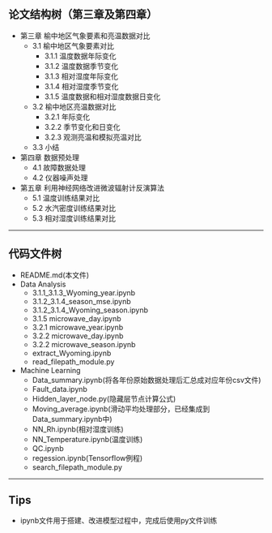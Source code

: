## 论文结构树（第三章及第四章）
- 第三章 榆中地区气象要素和亮温数据对比
  - 3.1 榆中地区气象要素对比
    - 3.1.1 温度数据年际变化
    - 3.1.2 温度数据季节变化
    - 3.1.3 相对湿度年际变化
    - 3.1.4 相对湿度季节变化
    - 3.1.5 温度数据和相对湿度数据日变化
  - 3.2 榆中地区亮温数据对比
    - 3.2.1 年际变化
    - 3.2.2 季节变化和日变化
    - 3.2.3 观测亮温和模拟亮温对比
  - 3.3 小结
- 第四章 数据预处理
  - 4.1 故障数据处理
  - 4.2 仪器噪声处理
- 第五章 利用神经网络改进微波辐射计反演算法
  - 5.1 温度训练结果对比
  - 5.2 水汽密度训练结果对比
  - 5.3 相对湿度训练结果对比
---
## 代码文件树
- README.md(本文件)
- Data Analysis
    - 3.1.1_3.1.3_Wyoming_year.ipynb 
    - 3.1.2_3.1.4_season_mse.ipynb
    - 3.1.2_3.1.4_Wyoming_season.ipynb
    - 3.1.5 microwave_day.ipynb
    - 3.2.1 microwave_year.ipynb
    - 3.2.2 microwave_day.ipynb
    - 3.2.2 microwave_season.ipynb
    - extract_Wyoming.ipynb
    - read_filepath_module.py
- Machine Learning
  - Data_summary.ipynb(将各年份原始数据处理后汇总成对应年份csv文件)
  - Fault_data.ipynb
  - Hidden_layer_node.py(隐藏层节点计算公式)
  - Moving_average.ipynb(滑动平均处理部分，已经集成到Data_summary.ipynb中)
  - NN_Rh.ipynb(相对湿度训练)
  - NN_Temperature.ipynb(温度训练)
  - QC.ipynb
  - regession.ipynb(Tensorflow例程)
  - search_filepath_module.py
---
## Tips
- ipynb文件用于搭建、改进模型过程中，完成后使用py文件训练
